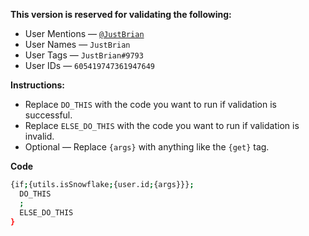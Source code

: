**This version is reserved for validating the following:** 
* User Mentions — [`@JustBrian`](https://www.youtube.com/watch?v=dQw4w9WgXcQ)
* User Names — `JustBrian`
* User Tags — `JustBrian#9793`
* User IDs — `605419747361947649`

**Instructions:**
* Replace `DO_THIS` with the code you want to run if validation is successful.
* Replace `ELSE_DO_THIS` with the code you want to run if validation is invalid.
* Optional — Replace `{args}` with anything like the `{get}` tag.

**Code**
```sh
{if;{utils.isSnowflake;{user.id;{args}}};
  DO_THIS
  ;
  ELSE_DO_THIS
}
```
